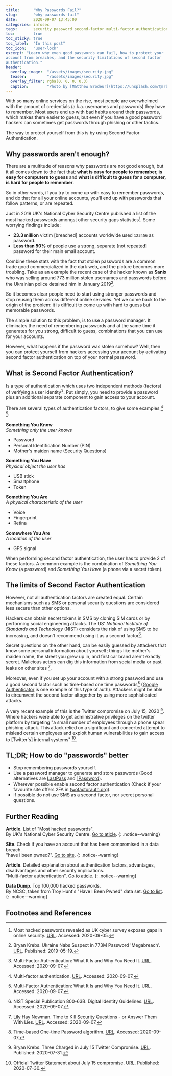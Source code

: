```yaml
---
title:      "Why Passwords Fail?"
slug:       "why-passwords-fail"
date:       2020-09-07 13:45:00
categories: infosec
tags:       security password second-factor multi-factor authentication
toc:        true
toc_sticky: true
toc_label:  "In this post"
toc_icon:   "user-lock"
excerpt: "Learn why even good passwords can fail, how to protect your
account from breaches, and the security limitations of second factor
authentication."
header:
  overlay_image:  "/assets/images/security.jpg"
  teaser:         "/assets/images/security.jpg"
  overlay_filter: rgba(0, 0, 0, 0.3)
  caption:        "Photo by [Matthew Brodeur](https://unsplash.com/@mrbrodeur) on Unsplash"
---
```


With so many online services on the rise, most people are overwhelmed with the 
amount of credentials (a.k.a. usernames and passwords) they have to remember.
Most users end up with bad habits around their passwords, which makes them
easier to guess, but even if you have a good password hackers can sometimes
get passwords through phishing or other tactics.

The way to protect yourself from this is by using Second Factor Authentication.

## Why passwords aren't enough?
There are a multitude of reasons why passwords are not good enough, but it all
comes down to the fact that: **what is easy for people to remember, is easy
for computers to guess** and **what is difficult to guess for a computer, is
hard for people to remember**.

So in other words, if you try to come up with easy to remember passwords, and do
that for all your online accounts, you'll end up with passwords that follow
patterns, or are repeated.

Just in 2019 UK's National Cyber Security Centre published a list of the most
hacked passwords amongst other security gaps statistics[^ncsc2019]. Some
worrying findings include:

- **23.3 million** victim [breached] accounts worldwide used `123456` as password.
- **Less than 50%** of people use a strong, separate [not repeated] password for 
 their main email account.

Combine these stats with the fact that stolen passwords are a common trade good
commercialized in the dark web, and the picture becomes more troubling. Take
as an example the recent case of the hacker known as **Sanix** who was selling
around 773 million stolen usernames and passwords before the Ukrainian police
detained him in January 2019[^krebsSanix].

So it becomes clear people need to start using stronger passwords and stop
reusing them across different online services. Yet we come back to the origin
of the problem: it is difficult to come up with hard to guess but memorable
passwords.

The simple solution to this problem, is to use a password manager. It
eliminates the need of remembering passwords and at the same time it generates
for you strong, difficult to guess, combinations that you can use for your
accounts.

However, what happens if the password was stolen somehow? Well, then you can 
protect yourself from hackers accessing your account by activating second
factor authentication on top of your normal password. 

## What is Second Factor Authentication?
Is a type of authentication which uses two independent methods (factors) of
verifying a user identity[^multiFactorCarnegie]. Put simply, you need to provide a password plus an
additional separate component to gain access to your account.

There are several types of authentication factors, to give some examples
[^multiFactorWiki] [^multiFactorCarnegie]:

**Something You Know**<br>_Something only the user knows_
- Password
- Personal Identification Number (PIN)
- Mother's maiden name (Security Questions)

**Something You Have**<br>_Physical object the user has_
- USB stick
- Smartphone
- Token

**Something You Are**<br>_A physical characteristic of the user_
- Voice
- Fingerprint
- Retina

**Somewhere You Are**<br>_A location of the user_
- GPS signal

When performing second factor authentication, the user has to provide 2 of these
factors. A common example is the combination of _Something You Know_ (a password)
and _Something You Have_ (a phone via a secret token).

## The limits of Second Factor Authentication
However, not all authentication factors are created equal. Certain mechanisms
such as SMS or personal security questions are considered less secure than
other options.

Hackers can obtain secret tokens in SMS by cloning SIM cards or by performing 
social engineering attacks. The US' _National Institute of Standards and
Technology_ (NIST) considers the risk of using SMS to be increasing, and
doesn't recommend using it as a second factor[^smsNist].

Secret questions on the other hand, can be easily guessed by attackers that know
some personal information about yourself; things like mother's maiden name, the
street you grew up in, and first car brand aren't exactly secret. Malicious
actors can dig this information from social media or past leaks on other sites
[^wiredSecQues].

Moreover, even if you set up your account with a strong password and use a
good second factor such as time-based one time passwords[^totp] ([Google
Authenticator](https://www.google-authenticator.com/) is one example of 
this type of auth). Attackers might be able to circumvent the second factor 
altogether by using more sophisticated attacks.

A very recent example of this is the Twitter compromise on July 15, 2020
[^krebsTwitterAttack]. Where hackers were able to get administrative
privileges on the twitter platform by targeting "a small number of 
employees through a phone spear phishing attack. This attack relied on a
significant and concerted attempt to mislead certain employees and exploit 
human vulnerabilities to gain access to [Twitter's] internal systems"
[^twitterAnnouncement].

## TL;DR; How to do "passwords" better
- Stop remembering passwords yourself.
- Use a password manager to generate and store passwords (Good alternatives
  are [LastPass](https://www.lastpass.com/) and
  [1Password](https://1password.com/)).
- Wherever possible enable second factor authentication (Check if your
  favourite site offers 2FA in [twofactorauth.org](https://twofactorauth.org)).
- If possible do not use SMS as a second factor, nor secret personal questions.

## Further Reading
**Article**. List of "Most hacked passwords".<br>
By UK's National Cyber Security Centre.
[Go to aticle](https://www.ncsc.gov.uk/news/most-hacked-passwords-revealed-as-uk-cyber-survey-exposes-gaps-in-online-security).
{: .notice--warning}

**Site**. Check if you have an account that has been compromised in a data
breach.<br>
"have i been pwned?".
[Go to site](https://haveibeenpwned.com/).
{: .notice--warning}

**Article**. Detailed explanation about authentication factors, advantages,
disadvantages and other security implications.<br>
"Multi-factor authentication".
[Go to aticle](https://en.wikipedia.org/wiki/Multi-factor_authentication).
{: .notice--warning}

**Data Dump**. Top 100,000 hacked passwords.<br>
By NCSC, taken from Troy Hunt's "Have I Been Pwned" data set.
[Go to list](https://www.ncsc.gov.uk/static-assets/documents/PwnedPasswordsTop100k.txt).
{: .notice--warning}

## Footnotes and References
[^ncsc2019]: Most hacked passwords revealed as UK cyber survey exposes gaps in online security. [URL](https://www.ncsc.gov.uk/news/most-hacked-passwords-revealed-as-uk-cyber-survey-exposes-gaps-in-online-security). Accessed: 2020-09-05.
[^krebsSanix]: Bryan Krebs. Ukraine Nabs Suspect in 773M Password 'Megabreach'. [URL](https://krebsonsecurity.com/2020/05/ukraine-nabs-suspect-in-773m-password-megabreach/). Published: 2019-05-19.
[^multiFactorCarnegie]: Multi-Factor Authentication: What It Is and Why You Need It. [URL](https://www.cmu.edu/iso/news/mfa-article.html). Accessed: 2020-09-07.
[^multiFactorWiki]: Multi-factor authentication. [URL](https://en.wikipedia.org/wiki/Multi-factor_authentication#Authentication_factors). Accessed: 2020-09-07.
[^smsNist]: NIST Special Publication 800-63B. Digital Identity Guidelines. [URL](https://pages.nist.gov/800-63-3/sp800-63b.html). Accessed: 2020-09-07.
[^wiredSecQues]: Lily Hay Newman. Time to Kill Security Questions - or Answer Them With Lies. [URL](https://www.wired.com/2016/09/time-kill-security-questions-answer-lies/). Accessed: 2020-09-07.
[^krebsTwitterAttack]: Bryan Krebs. Three Charged in July 15 Twitter Compromise. [URL](https://krebsonsecurity.com/2020/07/three-charged-in-july-15-twitter-compromise/). Published: 2020-07-31.
[^twitterAnnouncement]: Official Twitter Statement about July 15 compromise. [URL](https://twitter.com/TwitterSupport/status/1289000138300563457). Published: 2020-07-30.
[^totp]: Time-based One-time Password algorithm. [URL](https://en.wikipedia.org/wiki/Time-based_One-time_Password_algorithm). Accessed: 2020-09-07.

















